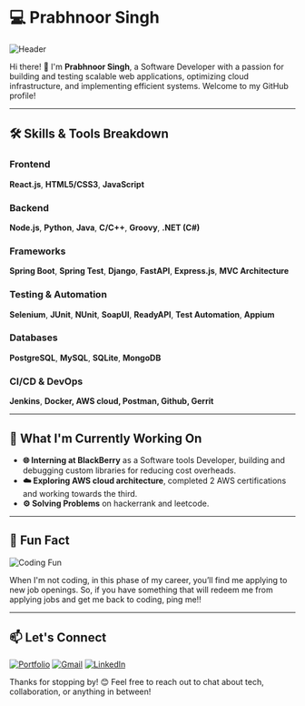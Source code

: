 # 💻 Prabhnoor Singh

![Header](https://media.giphy.com/media/qgQUggAC3Pfv687qPC/giphy.gif)

Hi there! 👋 I'm **Prabhnoor Singh**, a Software Developer with a passion for building and testing scalable web applications, optimizing cloud infrastructure, and implementing efficient systems. Welcome to my GitHub profile!

---

## 🛠️ Skills & Tools Breakdown

### Frontend
**React.js**, **HTML5/CSS3**, **JavaScript**

### Backend
**Node.js**, **Python**, **Java**, **C/C++**, **Groovy**, **.NET (C#)**

### Frameworks
**Spring Boot**, **Spring Test**, **Django**, **FastAPI**, **Express.js**, **MVC Architecture**

### Testing & Automation
**Selenium**, **JUnit**, **NUnit**, **SoapUI**, **ReadyAPI**, **Test Automation**, **Appium**

### Databases
**PostgreSQL**, **MySQL**, **SQLite**, **MongoDB**

### CI/CD & DevOps
**Jenkins**, **Docker, AWS cloud, Postman, Github, Gerrit**

---

## 🚀 What I'm Currently Working On

- **🌐 Interning at BlackBerry** as a Software tools Developer, building and debugging custom libraries for reducing cost overheads.
- **☁️ Exploring AWS cloud architecture**, completed 2 AWS certifications and working towards the third.
- **⚙️ Solving Problems** on hackerrank and leetcode.
---



## 🎯 Fun Fact

![Coding Fun](https://media.giphy.com/media/ZVik7pBtu9dNS/giphy.gif)

When I'm not coding, in this phase of my career, you’ll find me applying to new job openings. So, if you have something that will redeem me from applying jobs and get me back to coding, ping me!!

---

## 📫 Let's Connect

[![Portfolio](https://img.shields.io/badge/🌐%20Portfolio-1E90FF?style=flat-square)](https://prabhnosingh.github.io/) [![Gmail](https://img.shields.io/badge/Email-D14836?style=flat-square&logo=Gmail&logoColor=white)](mailto:prabhnoorsingh23000@gmail.com) [![LinkedIn](https://img.shields.io/badge/LinkedIn-0A66C2?style=flat-square&logo=Linkedin&logoColor=white)](https://www.linkedin.com/in/prabh-noor-singh/)






Thanks for stopping by! 😊 Feel free to reach out to chat about tech, collaboration, or anything in between!
